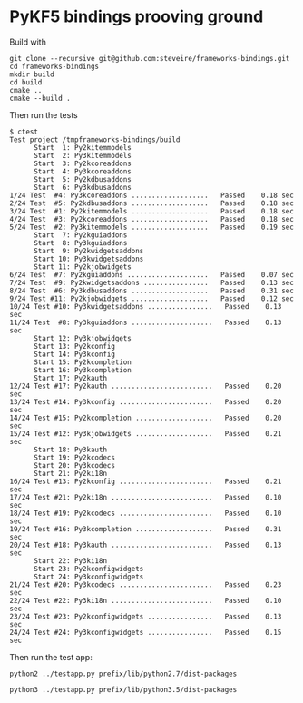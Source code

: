 
PyKF5 bindings prooving ground
==============================

Build with

    git clone --recursive git@github.com:steveire/frameworks-bindings.git
    cd frameworks-bindings
    mkdir build
    cd build
    cmake ..
    cmake --build .

Then run the tests

    $ ctest
    Test project /tmpframeworks-bindings/build
          Start  1: Py2kitemmodels
          Start  2: Py3kitemmodels
          Start  3: Py2kcoreaddons
          Start  4: Py3kcoreaddons
          Start  5: Py2kdbusaddons
          Start  6: Py3kdbusaddons
    1/24 Test  #4: Py3kcoreaddons ...................   Passed    0.18 sec
    2/24 Test  #5: Py2kdbusaddons ...................   Passed    0.18 sec
    3/24 Test  #1: Py2kitemmodels ...................   Passed    0.18 sec
    4/24 Test  #3: Py2kcoreaddons ...................   Passed    0.18 sec
    5/24 Test  #2: Py3kitemmodels ...................   Passed    0.19 sec
          Start  7: Py2kguiaddons
          Start  8: Py3kguiaddons
          Start  9: Py2kwidgetsaddons
          Start 10: Py3kwidgetsaddons
          Start 11: Py2kjobwidgets
    6/24 Test  #7: Py2kguiaddons ....................   Passed    0.07 sec
    7/24 Test  #9: Py2kwidgetsaddons ................   Passed    0.13 sec
    8/24 Test  #6: Py3kdbusaddons ...................   Passed    0.31 sec
    9/24 Test #11: Py2kjobwidgets ...................   Passed    0.12 sec
    10/24 Test #10: Py3kwidgetsaddons ................   Passed    0.13 sec
    11/24 Test  #8: Py3kguiaddons ....................   Passed    0.13 sec
          Start 12: Py3kjobwidgets
          Start 13: Py2kconfig
          Start 14: Py3kconfig
          Start 15: Py2kcompletion
          Start 16: Py3kcompletion
          Start 17: Py2kauth
    12/24 Test #17: Py2kauth .........................   Passed    0.20 sec
    13/24 Test #14: Py3kconfig .......................   Passed    0.20 sec
    14/24 Test #15: Py2kcompletion ...................   Passed    0.20 sec
    15/24 Test #12: Py3kjobwidgets ...................   Passed    0.21 sec
          Start 18: Py3kauth
          Start 19: Py2kcodecs
          Start 20: Py3kcodecs
          Start 21: Py2ki18n
    16/24 Test #13: Py2kconfig .......................   Passed    0.21 sec
    17/24 Test #21: Py2ki18n .........................   Passed    0.10 sec
    18/24 Test #19: Py2kcodecs .......................   Passed    0.10 sec
    19/24 Test #16: Py3kcompletion ...................   Passed    0.31 sec
    20/24 Test #18: Py3kauth .........................   Passed    0.13 sec
          Start 22: Py3ki18n
          Start 23: Py2kconfigwidgets
          Start 24: Py3kconfigwidgets
    21/24 Test #20: Py3kcodecs .......................   Passed    0.23 sec
    22/24 Test #22: Py3ki18n .........................   Passed    0.10 sec
    23/24 Test #23: Py2kconfigwidgets ................   Passed    0.13 sec
    24/24 Test #24: Py3kconfigwidgets ................   Passed    0.15 sec


Then run the test app:

    python2 ../testapp.py prefix/lib/python2.7/dist-packages

    python3 ../testapp.py prefix/lib/python3.5/dist-packages
